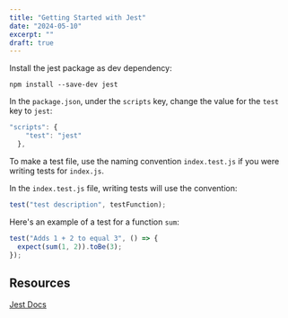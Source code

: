```yaml
---
title: "Getting Started with Jest"
date: "2024-05-10"
excerpt: ""
draft: true
---
```


Install the jest package as dev dependency:

`npm install --save-dev jest`

In the `package.json`, under the `scripts` key, change the value for the `test` key to `jest`:

```typescript
"scripts": {
    "test": "jest"
  },
```

To make a test file, use the naming convention `index.test.js` if you were writing tests for `index.js`.

In the `index.test.js` file, writing tests will use the convention:

```typescript
test("test description", testFunction);
```

Here's an example of a test for a function `sum`:

```typescript
test("Adds 1 + 2 to equal 3", () => {
  expect(sum(1, 2)).toBe(3);
});
```

## Resources

[Jest Docs](https://jestjs.io/docs/getting-started)
